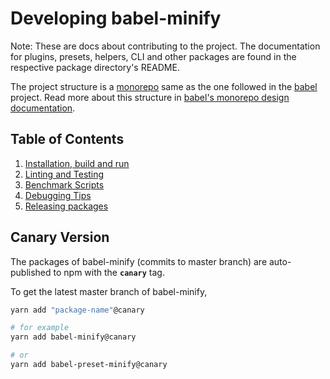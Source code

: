 # Developing babel-minify

Note: These are docs about contributing to the project. The documentation for plugins, presets, helpers, CLI and other packages are found in the respective package directory's README.

The project structure is a [monorepo](https://github.com/babel/babel/blob/master/doc/design/monorepo.md) same as the one followed in the [babel](https://github.com/babel/babel) project. Read more about this structure in [babel's monorepo design documentation](https://github.com/babel/babel/blob/master/doc/design/monorepo.md).

## Table of Contents

1. [Installation, build and run](setup.md)
1. [Linting and Testing](tests.md)
1. [Benchmark Scripts](benchmarks.md)
1. [Debugging Tips](debugging.md)
1. [Releasing packages](releasing.md)

## Canary Version

The packages of babel-minify (commits to master branch) are auto-published to npm with the **`canary`** tag.

To get the latest master branch of babel-minify,

```sh
yarn add "package-name"@canary

# for example
yarn add babel-minify@canary

# or
yarn add babel-preset-minify@canary
```
